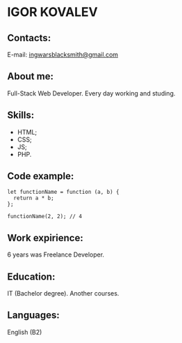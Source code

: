# IGOR KOVALEV

## Contacts:
E-mail: ingwarsblacksmith@gmail.com

## About me:
Full-Stack Web Developer. Every day working and studing.

## Skills:
* HTML;
* CSS;
* JS;
* PHP.

## Code example:
```
let functionName = function (a, b) {
  return a * b;
};

functionName(2, 2); // 4
```

## Work expirience:
6 years was Freelance Developer.

## Education:
IT (Bachelor degree). Another courses.

## Languages:
English (B2)
